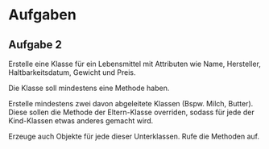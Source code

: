 # Aufgaben

## Aufgabe 2

Erstelle eine Klasse für ein Lebensmittel mit Attributen wie Name, Hersteller, Haltbarkeitsdatum, Gewicht und Preis.

Die Klasse soll mindestens eine Methode haben.

Erstelle mindestens zwei davon abgeleitete Klassen (Bspw. Milch, Butter).
Diese sollen die Methode der Eltern-Klasse overriden, sodass für jede der Kind-Klassen etwas anderes gemacht wird.

Erzeuge auch Objekte für jede dieser Unterklassen. Rufe die Methoden auf.